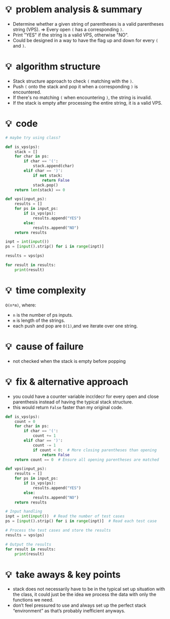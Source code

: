 # 💡  problem analysis & summary

- Determine whether a given string of parentheses is a valid parentheses string (VPS). ⇒ Every open `(` has a corresponding `)`.
- Print "YES" if the string is a valid VPS, otherwise "NO".
- Could be designed in a way to have the flag up and down for every `(` and `)`.

# 💡  algorithm structure

- Stack structure approach to check `(` matching with the `)`.
- Push `(` onto the stack and pop it when a corresponding `)` is encountered.
- If there's no matching `(` when encountering `)`, the string is invalid.
- If the stack is empty after processing the entire string, it is a valid VPS.

# 💡  code

```python
# maybe try using class?

def is_vps(ps):
    stack = []
    for char in ps:
        if char == '(':
            stack.append(char)
        elif char == ')':
            if not stack:
                return False
            stack.pop()
    return len(stack) == 0

def vps(input_ps):
    results = []
    for ps in input_ps:
        if is_vps(ps):
            results.append("YES")
        else:
            results.append("NO")
    return results

inpt = int(input())
ps = [input().strip() for i in range(inpt)] 

results = vps(ps)

for result in results:
    print(result)
```

# 💡  time complexity

`O(n*m)`, where:

- `n` is the number of ps inputs.
- `m` is length of the strings.
- each push and pop are `O(1)`,and we iterate over one string.

# 💡  cause of failure

- not checked when the stack is empty before popping

# 💡  fix & alternative approach

- you could have a counter variable incr/decr for every open and close parenthesis instead of having the typical stack structure.
- this would return `False` faster than my original code.

```python
def is_vps(ps):
    count = 0
    for char in ps:
        if char == '(':
            count += 1
        elif char == ')':
            count -= 1
            if count < 0:  # More closing parentheses than opening
                return False
    return count == 0  # Ensure all opening parentheses are matched

def vps(input_ps):
    results = []
    for ps in input_ps:
        if is_vps(ps):
            results.append("YES")
        else:
            results.append("NO")
    return results

# Input handling
inpt = int(input())  # Read the number of test cases
ps = [input().strip() for i in range(inpt)]  # Read each test case

# Process the test cases and store the results
results = vps(ps)

# Output the results
for result in results:
    print(result)

```

# 💡  take aways & key points

- stack does not necessarily have to be in the typical set up situation with the class, it could just be the idea we process the data with only the functions we need.
- don’t feel pressured to use and always set up the perfect stack “environment” as that’s probably inefficient anyways.
